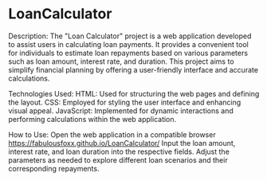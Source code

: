 # LoanCalculator

Description:
The "Loan Calculator" project is a web application developed to assist users in calculating loan payments. It provides a convenient tool for individuals to estimate loan repayments based on various parameters such as loan amount, interest rate, and duration. This project aims to simplify financial planning by offering a user-friendly interface and accurate calculations.

Technologies Used:
    HTML: Used for structuring the web pages and defining the layout.
    CSS: Employed for styling the user interface and enhancing visual appeal.
    JavaScript: Implemented for dynamic interactions and performing calculations within the web application.

How to Use:
    Open the web application in a compatible browser
    https://fabulousfoxx.github.io/LoanCalculator/
    Input the loan amount, interest rate, and loan duration into the respective fields.
    Adjust the parameters as needed to explore different loan scenarios and their corresponding repayments.
